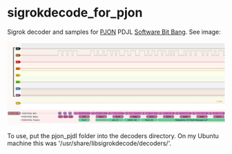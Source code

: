 # sigrokdecode_for_pjon
Sigrok decoder and samples for [PJON](https://www.pjon.org/) PDJL [Software Bit Bang](https://www.pjon.org/SoftwareBitBang.php). See image:

![Screen shot of PJON PJDL decoder in sigrok](PJDL_ScreenShot.png)

To use, put the pjon_pjdl folder into the decoders directory. On my Ubuntu machine this was '/usr/share/libsigrokdecode/decoders/'.
